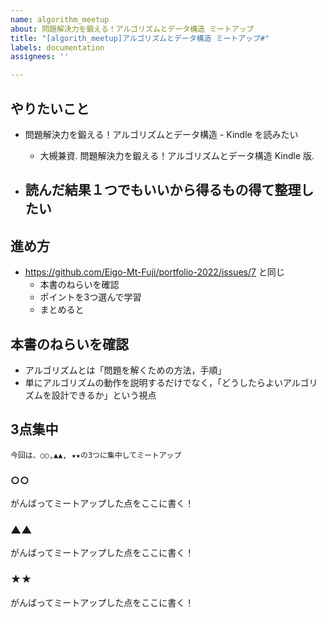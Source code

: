 ```yaml
---
name: algorithm_meetup
about: 問題解決力を鍛える！アルゴリズムとデータ構造 ミートアップ
title: "[algorith_meetup]アルゴリズムとデータ構造 ミートアップ#"
labels: documentation
assignees: ''

---
```


## やりたいこと

- 問題解決力を鍛える！アルゴリズムとデータ構造 - Kindle を読みたい
  - 大槻兼資. 問題解決力を鍛える！アルゴリズムとデータ構造  Kindle 版. 

- 読んだ結果１つでもいいから得るもの得て整理したい
  - 

## 進め方

- https://github.com/Eigo-Mt-Fuji/portfolio-2022/issues/7 と同じ
  - 本書のねらいを確認
  - ポイントを3つ選んで学習
  - まとめると

## 本書のねらいを確認

- アルゴリズムとは「問題を解くための方法，手順」
- 単にアルゴリズムの動作を説明するだけでなく，「どうしたらよいアルゴリズムを設計できるか」という視点

## 3点集中

`今回は、○○,▲▲, ★★の3つに集中してミートアップ`

### ○○

がんばってミートアップした点をここに書く！

### ▲▲

がんばってミートアップした点をここに書く！

### ★★

がんばってミートアップした点をここに書く！

